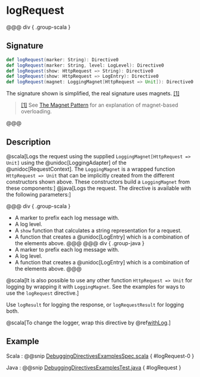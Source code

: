 # logRequest

@@@ div { .group-scala }

## Signature

```scala
def logRequest(marker: String): Directive0
def logRequest(marker: String, level: LogLevel): Directive0
def logRequest(show: HttpRequest => String): Directive0
def logRequest(show: HttpRequest => LogEntry): Directive0
def logRequest(magnet: LoggingMagnet[HttpRequest => Unit]): Directive0
```

The signature shown is simplified, the real signature uses magnets. <a id="^1" href="#1">[1]</a>

> <a id="1" href="#^1">[1]</a> See [The Magnet Pattern](http://spray.io/blog/2012-12-13-the-magnet-pattern/) for an explanation of magnet-based overloading.

@@@

## Description

@scala[Logs the request using the supplied `LoggingMagnet[HttpRequest => Unit]` using the @unidoc[LoggingAdapter] of the @unidoc[RequestContext]. The `LoggingMagnet` is a wrapped
function `HttpRequest => Unit` that can be implicitly created from the different constructors shown above. These
constructors build a `LoggingMagnet` from these components:]
@java[Logs the request. The directive is available with the following parameters:]

@@@ div { .group-scala }
 * A marker to prefix each log message with.
 * A log level.
 * A `show` function that calculates a string representation for a request.
 * A function that creates a @unidoc[LogEntry] which is a combination of the elements above.
@@@
@@@ div { .group-java }
 * A marker to prefix each log message with.
 * A log level.
 * A function that creates a @unidoc[LogEntry] which is a combination of the elements above.
@@@

@scala[It is also possible to use any other function `HttpRequest => Unit` for logging by wrapping it with `LoggingMagnet`.
See the examples for ways to use the `logRequest` directive.]

Use `logResult` for logging the response, or `logRequestResult` for logging both.

@scala[To change the logger, wrap this directive by @ref[withLog](../basic-directives/withLog.md).]

## Example

Scala
:  @@snip [DebuggingDirectivesExamplesSpec.scala]($test$/scala/docs/http/scaladsl/server/directives/DebuggingDirectivesExamplesSpec.scala) { #logRequest-0 }

Java
:  @@snip [DebuggingDirectivesExamplesTest.java]($test$/java/docs/http/javadsl/server/directives/DebuggingDirectivesExamplesTest.java) { #logRequest }
